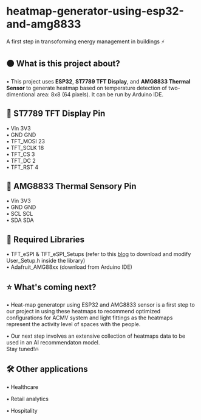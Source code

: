 # heatmap-generator-using-esp32-and-amg8833
A first step in transoforming energy management in buildings ⚡

## 🟠 What is this project about?
• This project uses **ESP32**, **ST7789 TFT Display**, and **AMG8833 Thermal Sensor** to generate heatmap based on temperature detection of two-dimentional area: 8x8 (64 pixels). It can be run by Arduino IDE.

## 📍 ST7789 TFT Display Pin
• Vin 3V3  
• GND GND  
• TFT_MOSI 23  
• TFT_SCLK 18  
• TFT_CS 3  
• TFT_DC 2  
• TFT_RST 4  

## 📍 AMG8833 Thermal Sensory Pin
• Vin 3V3  
• GND GND  
• SCL SCL  
• SDA SDA  

## 📕 Required Libraries
• TFT_eSPI & TFT_eSPI_Setups (refer to this [blog](https://arduino-er.blogspot.com/2020/07/esp32-13-inch-240x240-ips-lcd-st7789.html) to download and modify User_Setup.h inside the library)  
• Adafruit_AMG88xx (download from Arduino IDE)

## ⭐ What's coming next?
• Heat-map generatopr using ESP32 and AMG8833 sensor is a first step to our project in using these heatmaps to recommend optimized configurations for ACMV system and light fittings as the heatmaps represent the activity level of spaces with the people.  
  
• Our next step involves an extensive collection of heatmaps data to be used in an AI recommendaton model.  
Stay tuned!🔥

## 🛠️ Other applications
• Healthcare  
  
• Retail analytics  
  
• Hospitality 
